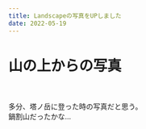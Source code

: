 ```yaml
---
title: Landscapeの写真をUPしました
date: 2022-05-19
---
```


# 山の上からの写真

<br>
<br>
多分、塔ノ岳に登った時の写真だと思う。<br>
鍋割山だったかな...

